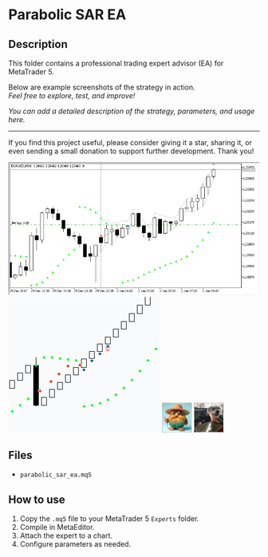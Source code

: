 # Parabolic SAR EA

## Description
This folder contains a professional trading expert advisor (EA) for MetaTrader 5.

Below are example screenshots of the strategy in action.  
*Feel free to explore, test, and improve!*

*You can add a detailed description of the strategy, parameters, and usage here.*

---

If you find this project useful, please consider giving it a star, sharing it, or even sending a small donation to support further development. Thank you!

![Screenshot](2018-11-02_13h36_15.png)
![Screenshot](5787681734596.png)
![Screenshot](65d8b5a2-f9d9.jpg)
![Screenshot](669ce3b5-8b4d.jpg)

## Files
- `parabolic_sar_ea.mq5`

## How to use
1. Copy the `.mq5` file to your MetaTrader 5 `Experts` folder.
2. Compile in MetaEditor.
3. Attach the expert to a chart.
4. Configure parameters as needed.
